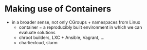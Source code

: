 # Making use of Containers

- in a broader sense, not only CGroups + namespaces from Linux
  - container = a reproducibly built environment in which we can evaluate 
    solutions
  - chroot builders, LXC + Ansible, Vagrant, ...
  - charliecloud, slurm
